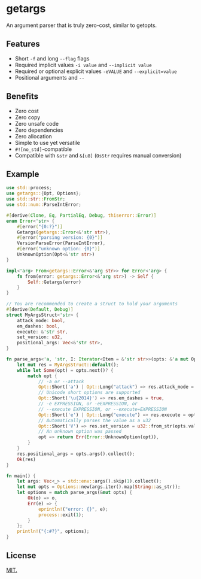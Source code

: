 # getargs

An argument parser that is truly zero-cost, similar to getopts.

## Features

* Short `-f` and long `--flag` flags
* Required implicit values `-i value` and `--implicit value`
* Required or optional explicit values `-eVALUE` and `--explicit=value`
* Positional arguments and `--`

## Benefits

* Zero cost
* Zero copy
* Zero unsafe code
* Zero dependencies
* Zero allocation
* Simple to use yet versatile
* `#![no_std]`-compatible
* Compatible with `&str` and `&[u8]` (`OsStr` requires manual conversion)

## Example

```rust
use std::process;
use getargs::{Opt, Options};
use std::str::FromStr;
use std::num::ParseIntError;

#[derive(Clone, Eq, PartialEq, Debug, thiserror::Error)]
enum Error<'str> {
    #[error("{0:?}")]
    Getargs(getargs::Error<&'str str>),
    #[error("parsing version: {0}")]
    VersionParseError(ParseIntError),
    #[error("unknown option: {0}")]
    UnknownOption(Opt<&'str str>)
}

impl<'arg> From<getargs::Error<&'arg str>> for Error<'arg> {
    fn from(error: getargs::Error<&'arg str>) -> Self {
        Self::Getargs(error)
    }
}

// You are recommended to create a struct to hold your arguments
#[derive(Default, Debug)]
struct MyArgsStruct<'str> {
    attack_mode: bool,
    em_dashes: bool,
    execute: &'str str,
    set_version: u32,
    positional_args: Vec<&'str str>,
}

fn parse_args<'a, 'str, I: Iterator<Item = &'str str>>(opts: &'a mut Options<&'str str, I>) -> Result<MyArgsStruct<'str>, Error<'str>> {
    let mut res = MyArgsStruct::default();
    while let Some(opt) = opts.next()? {
        match opt {
            // -a or --attack
            Opt::Short('a') | Opt::Long("attack") => res.attack_mode = true,
            // Unicode short options are supported
            Opt::Short('\u{2014}') => res.em_dashes = true,
            // -e EXPRESSION, or -eEXPRESSION, or
            // --execute EXPRESSION, or --execute=EXPRESSION
            Opt::Short('e') | Opt::Long("execute") => res.execute = opts.value()?,
            // Automatically parses the value as a u32
            Opt::Short('V') => res.set_version = u32::from_str(opts.value()?).map_err(Error::VersionParseError)?,
            // An unknown option was passed
            opt => return Err(Error::UnknownOption(opt)),
        }
    }
    res.positional_args = opts.args().collect();
    Ok(res)
}

fn main() {
    let args: Vec<_> = std::env::args().skip(1).collect();
    let mut opts = Options::new(args.iter().map(String::as_str));
    let options = match parse_args(&mut opts) {
        Ok(o) => o,
        Err(e) => {
            eprintln!("error: {}", e);
            process::exit(1);
        }
    };
    println!("{:#?}", options);
}
```

## License

[MIT.](LICENSE)

